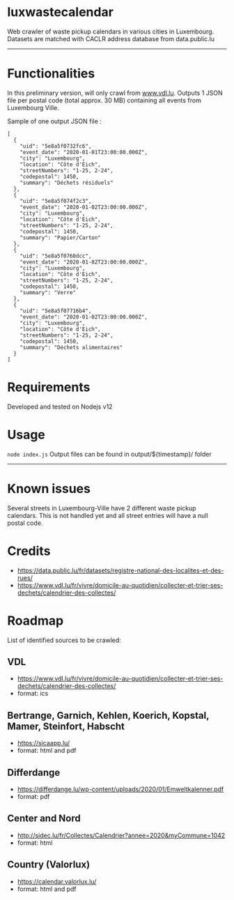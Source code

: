 # luxwastecalendar
Web crawler of waste pickup calendars in various cities in Luxembourg.
Datasets are matched with CACLR address database from data.public.lu

----------
# Functionalities
In this preliminary version, will only crawl from www.vdl.lu.
Outputs 1 JSON file per postal code (total approx. 30 MB) containing all events from Luxembourg Ville.

Sample of one output JSON file :
```
[
  {
    "uid": "5e8a5f0732fc6",
    "event_date": "2020-01-01T23:00:00.000Z",
    "city": "Luxembourg",
    "location": "Côte d'Eich",
    "streetNumbers": "1-25, 2-24",
    "codepostal": 1450,
    "summary": "Déchets résiduels"
  },
  {
    "uid": "5e8a5f074f2c3",
    "event_date": "2020-01-02T23:00:00.000Z",
    "city": "Luxembourg",
    "location": "Côte d'Eich",
    "streetNumbers": "1-25, 2-24",
    "codepostal": 1450,
    "summary": "Papier/Carton"
  },
  {
    "uid": "5e8a5f0760dcc",
    "event_date": "2020-01-02T23:00:00.000Z",
    "city": "Luxembourg",
    "location": "Côte d'Eich",
    "streetNumbers": "1-25, 2-24",
    "codepostal": 1450,
    "summary": "Verre"
  },
  {
    "uid": "5e8a5f07716b4",
    "event_date": "2020-01-02T23:00:00.000Z",
    "city": "Luxembourg",
    "location": "Côte d'Eich",
    "streetNumbers": "1-25, 2-24",
    "codepostal": 1450,
    "summary": "Déchets alimentaires"
  }
]
```

# Requirements
Developed and tested on Nodejs v12

# Usage
`node index.js`
Output files can be found in output/${timestamp}/ folder

----------
# Known issues
Several streets in Luxembourg-Ville have 2 different waste pickup calendars. This is not handled yet and all street entries will have a null postal code.

# Credits
- https://data.public.lu/fr/datasets/registre-national-des-localites-et-des-rues/
- https://www.vdl.lu/fr/vivre/domicile-au-quotidien/collecter-et-trier-ses-dechets/calendrier-des-collectes/

# Roadmap
List of identified sources to be crawled:
## VDL
- https://www.vdl.lu/fr/vivre/domicile-au-quotidien/collecter-et-trier-ses-dechets/calendrier-des-collectes/
- format: ics

## Bertrange, Garnich, Kehlen, Koerich, Kopstal, Mamer, Steinfort, Habscht
- https://sicaapp.lu/
- format: html and pdf

## Differdange
- https://differdange.lu/wp-content/uploads/2020/01/Emweltkalenner.pdf
- format: pdf

## Center and Nord
- http://sidec.lu/fr/Collectes/Calendrier?annee=2020&myCommune=1042
- format: html

## Country (Valorlux)
- https://calendar.valorlux.lu/
- format: html and pdf
